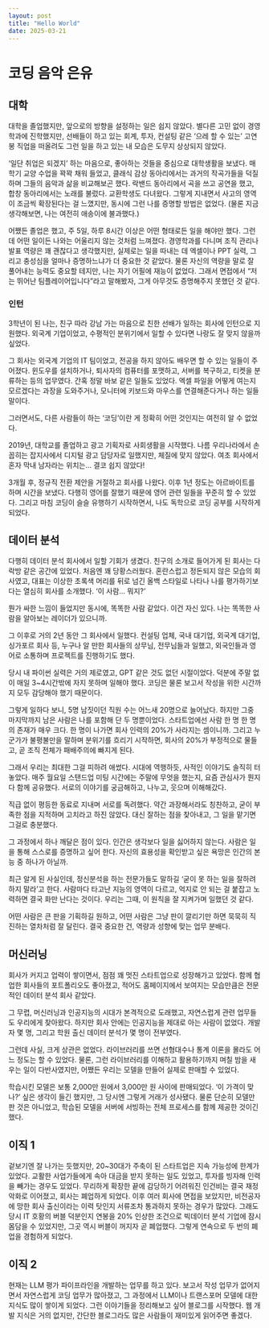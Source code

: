 ```yaml
---
layout: post
title: "Hello World"
date: 2025-03-21
---
```


# 코딩 음악 은유

## 대학

대학을 졸업했지만, 앞으로의 방향을 설정하는 일은 쉽지 않았다. 별다른 고민 없이 경영학과에 진학했지만, 선배들이 하고 있는 회계, 투자, 컨설팅 같은 ‘으레 할 수 있는’ 고연봉 직업을 떠올려도 그런 일을 하고 있는 내 모습은 도무지 상상되지 않았다.

‘일단 취업은 되겠지’ 하는 마음으로, 좋아하는 것들을 중심으로 대학생활을 보냈다. 매 학기 교양 수업을 꽉꽉 채워 들었고, 클래식 감상 동아리에서는 과거의 작곡가들을 덕질하며 그들의 음악과 삶을 비교해보곤 했다. 락밴드 동아리에서 곡을 쓰고 공연을 했고, 합창 동아리에서는 노래를 불렀다. 교환학생도 다녀왔다. 그렇게 지내면서 사고의 영역이 조금씩 확장된다는 걸 느꼈지만, 동시에 그런 나를 증명할 방법은 없었다. (물론 지금 생각해보면, 나는 여전히 애송이에 불과했다.)

어쨌든 졸업은 했고, 주 5일, 하루 8시간 이상은 어떤 형태로든 일을 해야만 했다. 그런데 어떤 일이든 나와는 어울리지 않는 것처럼 느껴졌다. 경영학과를 다니며 조직 관리나 발표 역량은 꽤 괜찮다고 생각했지만, 실제로는 일을 따내는 데 엑셀이나 PPT 실력, 그리고 충성심을 얼마나 증명하느냐가 더 중요한 것 같았다. 물론 자신의 역량을 말로 잘 풀어내는 능력도 중요할 테지만, 나는 자기 어필에 재능이 없었다. 그래서 면접에서 “저는 뛰어난 팀플레이어입니다”라고 말해봤자, 그게 아무것도 증명해주지 못했던 것 같다.

### 인턴

3학년이 된 나는, 친구 따라 강남 가는 마음으로 친한 선배가 일하는 회사에 인턴으로 지원했다. 외국계 기업이었고, 수평적인 분위기에서 일할 수 있다면 나랑도 잘 맞지 않을까 싶었다.

그 회사는 외국계 기업의 IT 팀이었고, 전공을 하지 않아도 배우면 할 수 있는 일들이 주어졌다. 윈도우를 설치하거나, 퇴사자의 컴퓨터를 포맷하고, 서버를 복구하고, 티켓을 분류하는 등의 업무였다. 간혹 정말 바보 같은 일들도 있었다. 엑셀 파일을 어떻게 여는지 모르겠다는 과장을 도와주거나, 모니터에 키보드와 마우스를 연결해준다거나 하는 일들 말이다.

그러면서도, 다른 사람들이 하는 ‘코딩’이란 게 정확히 어떤 것인지는 여전히 알 수 없었다.

2019년, 대학교를 졸업하고 광고 기획자로 사회생활을 시작했다. 나름 우리나라에서 손꼽히는 잡지사에서 디지털 광고 담당자로 일했지만, 체질에 맞지 않았다. 여초 회사에서 혼자 막내 남자라는 위치는… 결코 쉽지 않았다!

3개월 후, 정규직 전환 제안을 거절하고 회사를 나왔다. 이후 1년 정도는 아르바이트를 하며 시간을 보냈다. 다행히 영어를 잘했기 때문에 영어 관련 일들을 꾸준히 할 수 있었다. 그리고 마침 코딩이 슬슬 유행하기 시작하면서, 나도 독학으로 코딩 공부를 시작하게 되었다.

## 데이터 분석

다행히 데이터 분석 회사에서 일할 기회가 생겼다. 친구의 소개로 들어가게 된 회사는 다락방 같은 공간에 있었다. 처음엔 꽤 당황스러웠다. 혼란스럽고 정돈되지 않은 모습의 회사였고, 대표는 이상한 초록색 머리를 뒤로 넘긴 올백 스타일로 나타나 나를 평가하기보다는 열심히 회사를 소개했다. ‘이 사람… 뭐지?’

뭔가 싸한 느낌이 들었지만 동시에, 똑똑한 사람 같았다. 이건 자신 있다. 나는 똑똑한 사람을 알아보는 레이더가 있으니까.

그 이후로 거의 2년 동안 그 회사에서 일했다. 컨설팅 업체, 국내 대기업, 외국계 대기업, 싱가포르 회사 등, 누구나 알 만한 회사들의 상무님, 전무님들과 일했고, 외국인들과 영어로 소통하며 프로젝트를 진행하기도 했다.

당시 내 파이썬 실력은 거의 제로였고, GPT 같은 것도 없던 시절이었다. 덕분에 주말 없이 매일 3~4시간밖에 자지 못하며 일해야 했다. 코딩은 물론 보고서 작성을 위한 시간까지 모두 감당해야 했기 때문이다.

그렇게 일하다 보니, 5명 남짓이던 직원 수는 어느새 20명으로 늘어났다. 하지만 그중 마지막까지 남은 사람은 나를 포함해 단 두 명뿐이었다. 스타트업에선 사람 한 명 한 명의 존재가 매우 크다. 한 명이 나가면 회사 인력의 20%가 사라지는 셈이니까. 그리고 누군가가 불평불만을 말하며 분위기를 흐리기 시작하면, 회사의 20%가 부정적으로 물들고, 곧 조직 전체가 패배주의에 빠지게 된다.

그래서 우리는 최대한 그걸 피하려 애썼다. 시대에 역행하듯, 사적인 이야기도 솔직히 터놓았다. 매주 월요일 스탠드업 미팅 시간에는 주말에 무엇을 했는지, 요즘 관심사가 뭔지 다 함께 공유했다. 서로의 이야기를 궁금해하고, 나누고, 웃으며 이해해갔다.

직급 없이 평등한 동료로 지내며 서로를 독려했다. 약간 과장해서라도 칭찬하고, 굳이 부족한 점을 지적하며 고치라고 하진 않았다. 대신 잘하는 점을 찾아내고, 그 일을 맡기면 그걸로 충분했다.

그 과정에서 하나 깨달은 점이 있다. 인간은 생각보다 일을 싫어하지 않는다. 사람은 일을 통해 스스로를 증명하고 싶어 한다. 자신의 효용성을 확인받고 싶은 욕망은 인간의 본능 중 하나가 아닐까.

최근 알게 된 사실인데, 정신분석을 하는 전문가들도 말하길 ‘굳이 못 하는 일을 잘하려 하지 말라’고 한다. 사람마다 타고난 지능의 영역이 다르고, 억지로 안 되는 걸 붙잡고 노력하면 결국 화만 난다는 것이다. 우리는 그때, 이 원칙을 잘 지켜가며 일했던 것 같다.

어떤 사람은 큰 판을 기획하길 원하고, 어떤 사람은 그냥 판이 깔리기만 하면 묵묵히 직진하는 열차처럼 잘 달린다. 결국 중요한 건, 역량과 성향에 맞는 업무 분배다.

## 머신러닝

회사가 커지고 업력이 쌓이면서, 점점 꽤 멋진 스타트업으로 성장해가고 있었다. 함께 협업한 회사들의 포트폴리오도 좋아졌고, 적어도 홈페이지에서 보여지는 모습만큼은 전문적인 데이터 분석 회사 같았다.

그 무렵, 머신러닝과 인공지능의 시대가 본격적으로 도래했고, 자연스럽게 관련 업무들도 우리에게 찾아왔다. 하지만 회사 안에는 인공지능을 제대로 아는 사람이 없었다. 개발자 몇 명, 그리고 학원 출신 데이터 분석가 몇 명이 전부였다.

그런데 사실, 크게 상관은 없었다. 라이브러리를 쓰면 선형대수나 통계 이론을 몰라도 어느 정도는 할 수 있었다. 물론, 그런 라이브러리를 이해하고 활용하기까지 며칠 밤을 새우는 일이 다반사였지만, 어쨌든 우리는 모델을 만들어 실제로 판매할 수 있었다.

학습시킨 모델은 보통 2,000만 원에서 3,000만 원 사이에 판매되었다. ‘이 가격이 맞나?’ 싶은 생각이 들긴 했지만, 그 당시엔 그렇게 거래가 성사됐다. 물론 단순히 모델만 판 것은 아니었고, 학습된 모델을 서버에 서빙하는 전체 프로세스를 함께 제공한 것이긴 했다.

## 이직 1

겉보기엔 잘 나가는 듯했지만, 20~30대가 주축이 된 스타트업은 지속 가능성에 한계가 있었다. 교활한 사업가들에게 속아 대금을 받지 못하는 일도 있었고, 투자를 빙자해 인력을 빼가는 경우도 있었다. 무리하게 확장한 끝에 감당하기 어려워진 인건비는 결국 재정 악화로 이어졌고, 회사는 폐업하게 되었다.
이후 여러 회사에 면접을 보았지만, 비전공자에 망한 회사 출신이라는 이력 탓인지 서류조차 통과하지 못하는 경우가 많았다. 그래도 당시 IT 호황의 버블 덕분인지 연봉을 20% 인상한 조건으로 빅데이터 분석 기업에 잠시 몸담을 수 있었지만, 그곳 역시 버블이 꺼지자 곧 폐업했다. 그렇게 연속으로 두 번의 폐업을 경험하게 되었다.

## 이직 2

현재는 LLM 평가 파이프라인을 개발하는 업무를 하고 있다. 보고서 작성 업무가 없어지면서 자연스럽게 코딩 업무가 많아졌고, 그 과정에서 LLM이나 트랜스포머 모델에 대한 지식도 많이 쌓이게 되었다. 그런 이야기들을 정리해보고 싶어 블로그를 시작했다. 웹 개발 지식은 거의 없지만, 간단한 블로그라도 많은 사람들이 재미있게 읽어주면 좋겠다.
